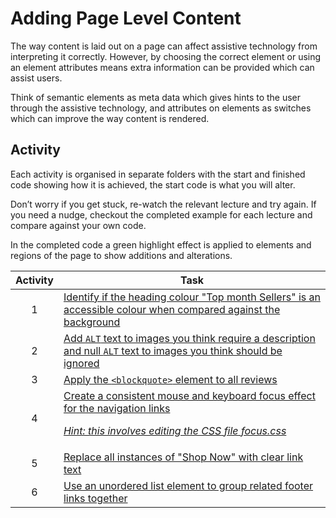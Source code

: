 # Adding Page Level Content

The way content is laid out on a page can affect assistive technology from interpreting it correctly. However, by choosing the correct element or using an element attributes means extra information can be provided which can assist users. 

Think of semantic elements as meta data which gives hints to the user through the assistive technology, and attributes on elements as switches which can improve the way content is rendered.

## Activity

Each activity is organised in separate folders with the start and finished code showing how it is achieved, the start code is what you will alter.

Don’t worry if you get stuck, re-watch the relevant lecture and try again. If you need a nudge, checkout the completed example for each lecture and compare against your own code. 

In the completed code a green highlight effect is applied to elements and regions of the page to show additions and alterations.

| Activity | Task |
| :---: | --- |
1 | [Identify if the heading colour "Top month Sellers" is an accessible colour when compared against the background](1-choose-accessible-colour/)
2 | [Add `ALT` text to images you think require a description and null `ALT` text to images you think should be ignored](2-decorative-descriptive-images/)
3 | [Apply the `<blockquote>` element to all reviews](3-use-semantic-elements/)
4 | [Create a consistent mouse and keyboard focus effect for the navigation links<p>_Hint: this involves editing the CSS file focus.css_](4-keyboard-mouse-effect/)
5 | [Replace all instances of "Shop Now" with clear link text](5-write-clear-link-text/)
6 | [Use an unordered list element to group related footer links together](6-group-related-links/)

